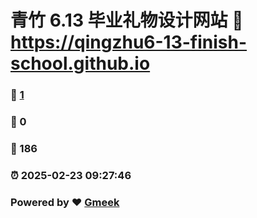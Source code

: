 # 青竹 6.13 毕业礼物设计网站 :link: https://qingzhu6-13-finish-school.github.io 
### :page_facing_up: [1](https://qingzhu6-13-finish-school.github.io/tag.html) 
### :speech_balloon: 0 
### :hibiscus: 186 
### :alarm_clock: 2025-02-23 09:27:46 
### Powered by :heart: [Gmeek](https://github.com/Meekdai/Gmeek)
